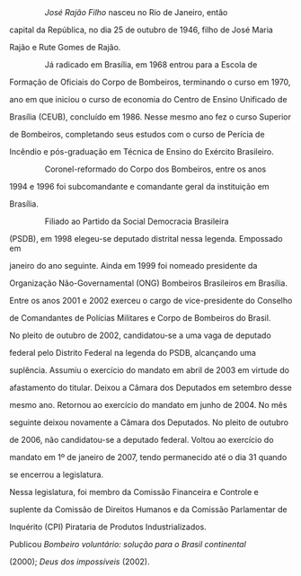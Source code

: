 

 



                *José Rajão Filho* nasceu no Rio de Janeiro, então

capital da República, no dia 25 de outubro de 1946, filho de José Maria

Rajão e Rute Gomes de Rajão.



                Já radicado em Brasília, em 1968 entrou para a Escola de

Formação de Oficiais do Corpo de Bombeiros, terminando o curso em 1970,

ano em que iniciou o curso de economia do Centro de Ensino Unificado de

Brasília (CEUB), concluído em 1986. Nesse mesmo ano fez o curso Superior

de Bombeiros, completando seus estudos com o curso de Perícia de

Incêndio e pós-graduação em Técnica de Ensino do Exército Brasileiro.



                Coronel-reformado do Corpo dos Bombeiros, entre os anos

1994 e 1996 foi subcomandante e comandante geral da instituição em

Brasília.



                Filiado ao Partido da Social Democracia Brasileira

(PSDB), em 1998 elegeu-se deputado distrital nessa legenda. Empossado em

janeiro do ano seguinte. Ainda em 1999 foi nomeado presidente da

Organização Não-Governamental (ONG) Bombeiros Brasileiros em Brasília.

Entre os anos 2001 e 2002 exerceu o cargo de vice-presidente do Conselho

de Comandantes de Polícias Militares e Corpo de Bombeiros do Brasil.



No pleito de outubro de 2002, candidatou-se a uma vaga de deputado

federal pelo Distrito Federal na legenda do PSDB, alcançando uma

suplência. Assumiu o exercício do mandato em abril de 2003 em virtude do

afastamento do titular. Deixou a Câmara dos Deputados em setembro desse

mesmo ano. Retornou ao exercício do mandato em junho de 2004. No mês

seguinte deixou novamente a Câmara dos Deputados. No pleito de outubro

de 2006, não candidatou-se a deputado federal. Voltou ao exercício do

mandato em 1º de janeiro de 2007, tendo permanecido até o dia 31 quando

se encerrou a legislatura.



Nessa legislatura, foi membro da Comissão Financeira e Controle e

suplente da Comissão de Direitos Humanos e da Comissão Parlamentar de

Inquérito (CPI) Pirataria de Produtos Industrializados.



Publicou *Bombeiro voluntário: solução para o Brasil continental*

(2000); *Deus dos impossíveis* (2002).



 



